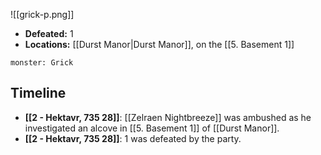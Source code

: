 ![[grick-p.png]]

* **Defeated:** 1
* **Locations:** [[Durst Manor|Durst Manor]], on the [[5. Basement 1]]

```statblock
monster: Grick
```
## Timeline
* **[[2 - Hektavr, 735 28]]**: [[Zelraen Nightbreeze]] was ambushed as he investigated an alcove in [[5. Basement 1]] of [[Durst Manor]].
* **[[2 - Hektavr, 735 28]]**: 1 was defeated by the party.